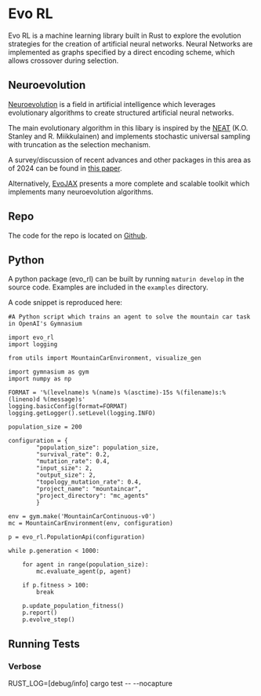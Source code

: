 #  Evo RL

Evo RL is a machine learning library built in Rust to explore the evolution strategies for the creation of artificial neural networks. Neural Networks are implemented as graphs specified by a direct encoding scheme, which allows crossover during selection. 

## Neuroevolution

[Neuroevolution](https://en.wikipedia.org/wiki/Neuroevolution) is a field in artificial intelligence which leverages evolutionary algorithms to create structured artificial neural networks. 

The main evolutionary algorithm in this libary is inspired by the [NEAT](http://nn.cs.utexas.edu/downloads/papers/stanley.ec02.pdf) (K.O. Stanley and  R. Miikkulainen) and implements stochastic universal sampling with truncation as the selection mechanism. 

A survey/discussion of recent advances and other packages in this area as of 2024 can be found in [this paper](https://arxiv.org/abs/2303.04150). 

Alternatively, [EvoJAX](https://github.com/google/evojax) presents a more complete and scalable toolkit which implements many neuroevolution algorithms.

## Repo
The code for the repo is located on [Github](https:://github.com/dawnis/evo_rl). 

## Python
A python package (evo_rl) can be built by running `maturin develop` in the source code. Examples are included in the `examples` directory. 

A code snippet is reproduced here:

```
#A Python script which trains an agent to solve the mountain car task in OpenAI's Gymnasium

import evo_rl
import logging

from utils import MountainCarEnvironment, visualize_gen

import gymnasium as gym
import numpy as np

FORMAT = '%(levelname)s %(name)s %(asctime)-15s %(filename)s:%(lineno)d %(message)s'
logging.basicConfig(format=FORMAT)
logging.getLogger().setLevel(logging.INFO)

population_size = 200

configuration = {
        "population_size": population_size,
        "survival_rate": 0.2,
        "mutation_rate": 0.4, 
        "input_size": 2,
        "output_size": 2,
        "topology_mutation_rate": 0.4,
        "project_name": "mountaincar",
        "project_directory": "mc_agents"
        }

env = gym.make('MountainCarContinuous-v0')
mc = MountainCarEnvironment(env, configuration)

p = evo_rl.PopulationApi(configuration)

while p.generation < 1000:

    for agent in range(population_size):
        mc.evaluate_agent(p, agent)

    if p.fitness > 100:
        break
        
    p.update_population_fitness()
    p.report()
    p.evolve_step()

```

## Running Tests

### Verbose
 RUST_LOG=[debug/info] cargo test -- --nocapture

